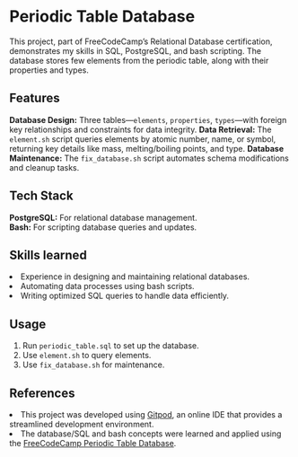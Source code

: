 # Periodic Table Database
This project, part of FreeCodeCamp’s Relational Database certification, demonstrates my skills in SQL, PostgreSQL, and bash scripting. The database stores few elements from the periodic table, along with their properties and types.

## Features
**Database Design:** Three tables—`elements`, `properties`, `types`—with foreign key relationships and constraints for data integrity.
**Data Retrieval:** The `element.sh` script queries elements by atomic number, name, or symbol, returning key details like mass, melting/boiling points, and type.
**Database Maintenance:** The `fix_database.sh` script automates schema modifications and cleanup tasks.

## Tech Stack
**PostgreSQL:** For relational database management.<br>
**Bash:** For scripting database queries and updates.

## Skills learned
<li>Experience in designing and maintaining relational databases.</li>
<li>Automating data processes using bash scripts.</li>
<li>Writing optimized SQL queries to handle data efficiently.</li>

## Usage
1. Run `periodic_table.sql` to set up the database.
2. Use `element.sh` to query elements.
3. Use `fix_database.sh` for maintenance.
## References
<li>This project was developed using <a href="https://gitpod.io">Gitpod</a>, an online IDE that provides a streamlined development environment.</li>
<li>The database/SQL and bash concepts were learned and applied using the <a href="https://www.freecodecamp.org/learn/relational-database/build-a-periodic-table-database-project/build-a-periodic-table-database">FreeCodeCamp Periodic Table Database</a>.</li>
